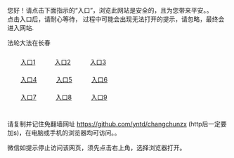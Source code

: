 您好！请点击下面指示的“入口”，浏览此网站是安全的，且为您带来平安。。 <br/>
点击入口后，请耐心等待， 过程中可能会出现无法打开的提示，请忽略，最终会进入网站. </br>

法轮大法在长春<br/>
<div style="padding:10px"><a style="margin:20px" target="_blank" href="https://ds5h7wg89s0uu.cloudfront.net/2Qpsp?ndptqooo" id="ccLink1" rel="nofollow">入口1</a> <a target="_blank" style="margin:20px" href="https://d19rydaw6h8ys6.cloudfront.net/2Qpsp?kfpendeg" id="ccLink2" rel="nofollow">入口2</a> <a style="margin:20px" target="_blank" href="https://d3j5aaolz6zi7o.cloudfront.net/2Qpsp?yuhpyyas" id="ccLink3" rel="nofollow">入口3</a></div>

<div style="padding:10px" ><a style="margin:20px" target="_blank" href="https://ds5h7wg89s0uu.cloudfront.net/2Qpsp?ndptqooo" id="ccLink4" rel="nofollow">入口4</a> <a style="margin:20px" href="https://d19rydaw6h8ys6.cloudfront.net/2Qpsp?kfpendeg" target="_blank" id="ccLink5" rel="nofollow">入口5</a> <a style="margin:20px" href="https://d3j5aaolz6zi7o.cloudfront.net/2Qpsp?yuhpyyas" target="_blank" id="ccLink6" rel="nofollow">入口6</a></div>

<div style="padding:10px"><a style="margin:20px" target="_blank" href="https://ds5h7wg89s0uu.cloudfront.net/2Qpsp?ndptqooo" id="ccLink7" rel="nofollow">入口7</a> <a style="margin:20px" href="https://d19rydaw6h8ys6.cloudfront.net/2Qpsp?kfpendeg" target="_blank" id="ccLink8" rel="nofollow">入口8</a> <a style="margin:20px" target="_blank" href="https://d3j5aaolz6zi7o.cloudfront.net/2Qpsp?yuhpyyas" id="ccLink9" rel="nofollow">入口9</a></div>

<br/>



请复制并记住免翻墙网址 https://github.com/yntd/changchunzx (http后一定要加s)，在电脑或手机的浏览器均可访问。。<br/>

微信如提示停止访问该网页，须先点击右上角，选择浏览器打开。

